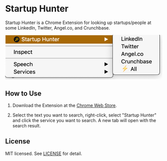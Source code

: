 # Startup Hunter
Startup Hunter is a Chrome Extension for looking up startups/people at some LinkedIn, Twitter, Angel.co, and Crunchbase.

![screenshot](/img/screenshot-of-menu.png)

## How to Use
1.  Download the Extension at the [Chrome Web Store](https://chrome.google.com/webstore/detail/eiamjghpecoobmpjbmdkdklficbeghjg/publish-delayed). 

2.  Select the text you want to search, right-click, select "Startup Hunter" and click the service you want to search. A new tab will open with the search result.


## License
MIT licensed. See [LICENSE](LICENSE.md) for detail.
